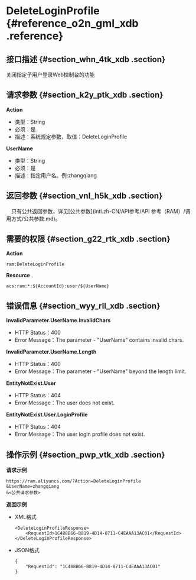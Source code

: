 # DeleteLoginProfile {#reference_o2n_gml_xdb .reference}

## 接口描述 {#section_whn_4tk_xdb .section}

关闭指定子用户登录Web控制台的功能

## 请求参数 {#section_k2y_ptk_xdb .section}

**Action**

-   类型：String
-   必须：是
-   描述：系统规定参数，取值：DeleteLoginProfile

**UserName**

-   类型：String
-   必须：是
-   描述：指定用户名。例:zhangqiang

## 返回参数 {#section_vnl_h5k_xdb .section}

　只有公共返回参数，详见[公共参数](intl.zh-CN/API参考/API 参考（RAM）/调用方式/公共参数.md)。

## 需要的权限 {#section_g22_rtk_xdb .section}

**Action**

```
ram:DeleteLoginProfile
```

**Resource**

```
acs:ram:*:${AccountId}:user/${UserName}
```

## 错误信息 {#section_wyy_rll_xdb .section}

**InvalidParameter.UserName.InvalidChars**

-   HTTP Status：400
-   Error Message：The parameter - "UserName" contains invalid chars.

**InvalidParameter.UserName.Length**

-   HTTP Status：400
-   Error Message：The parameter - "UserName" beyond the length limit.

**EntityNotExist.User**

-   HTTP Status：404
-   Error Message：The user does not exist.

**EntityNotExist.User.LoginProfile**

-   HTTP Status：404
-   Error Message：The user login profile does not exist.

## 操作示例 {#section_pwp_vtk_xdb .section}

**请求示例**

```
https://ram.aliyuncs.com/?Action=DeleteLoginProfile
&UserName=zhangqiang
&<公共请求参数>
```

**返回示例**

-   XML格式

    ```
    <DeleteLoginProfileResponse>
        <RequestId>1C488B66-B819-4D14-8711-C4EAAA13AC01</RequestId>
    </DeleteLoginProfileResponse>
    ```

-   JSON格式

    ```
    {
        "RequestId": "1C488B66-B819-4D14-8711-C4EAAA13AC01"
    }
    ```



